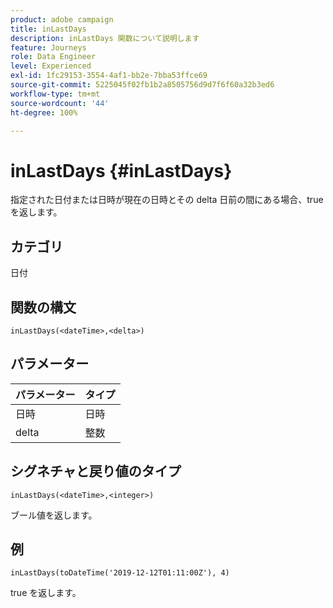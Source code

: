 ```yaml
---
product: adobe campaign
title: inLastDays
description: inLastDays 関数について説明します
feature: Journeys
role: Data Engineer
level: Experienced
exl-id: 1fc29153-3554-4af1-bb2e-7bba53ffce69
source-git-commit: 5225045f02fb1b2a8505756d9d7f6f60a32b3ed6
workflow-type: tm+mt
source-wordcount: '44'
ht-degree: 100%

---
```


# inLastDays {#inLastDays}

指定された日付または日時が現在の日時とその delta 日前の間にある場合、true を返します。

## カテゴリ

日付

## 関数の構文

`inLastDays(<dateTime>,<delta>)`

## パラメーター

| パラメーター | タイプ |
|-----------|------------------|
| 日時 | 日時 |
| delta | 整数 |

## シグネチャと戻り値のタイプ

`inLastDays(<dateTime>,<integer>)`

ブール値を返します。

## 例

`inLastDays(toDateTime('2019-12-12T01:11:00Z'), 4)`

true を返します。
